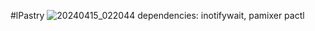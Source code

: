 #lPastry
![20240415_022044](https://github.com/Tail-R/dots/assets/132870183/0011e468-0811-408f-96f4-756308113c47)
dependencies:
    inotifywait, pamixer pactl
